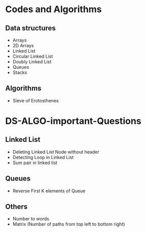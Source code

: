 # Codes and Algorithms

## Data structures

- Arrays
- 2D Arrays
- Linked List
- Circular Linked List
- Doubly Linked List
- Queues
- Stacks

## Algorithms

- Sieve of Erotosthenes

# DS-ALGO-important-Questions

## Linked List

- Deleting Linked List Node without header
- Detecting Loop in Linked List
- Sum pair in linked list

## Queues

- Reverse First K elements of Queue

## Others

- Number to words
- Matrix (Number of paths from top left to bottom right)
